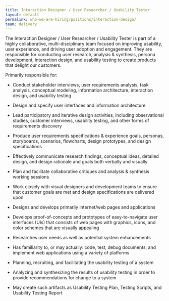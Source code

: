 ```yaml
---
title: Interaction Designer / User Researcher / Usability Tester
layout: default
permalink: who-we-are-hiring/positions/interaction-design/
team: delivery
---
```


The Interaction Designer / User Researcher / Usability Tester is part of
a highly collaborative, multi-disciplinary team focused on improving
usability, user experience, and driving user adoption and engagement.
They are responsible for conducting user research, analysis & synthesis,
persona development, interaction design, and usability testing to create
products that delight our customers.

Primarily responsible for:

-   Conduct stakeholder interviews, user requirements analysis, task
analysis, conceptual modeling, information architecture,
interaction design, and usability testing

-   Design and specify user interfaces and information architecture

-   Lead participatory and iterative design activities, including
observational studies, customer interviews, usability testing, and
other forms of requirements discovery

-   Produce user requirements specifications & experience goals,
personas, storyboards, scenarios, flowcharts, design prototypes,
and design specifications

-   Effectively communicate research findings, conceptual ideas,
detailed design, and design rationale and goals both verbally and
visually

-   Plan and facilitate collaborative critiques and analysis & synthesis
working sessions

-   Work closely with visual designers and development teams to ensure
that customer goals are met and design specifications are
delivered upon

-   Designs and develops primarily internet/web pages and applications

-   Develops proof-of-concepts and prototypes of easy-to-navigate user
interfaces (UIs) that consists of web pages with graphics, icons,
and color schemes that are visually appealing

-   Researches user needs as well as potential system enhancements

-   Has familiarity to, or may actually: code, test, debug documents,
and implement web applications using a variety of platforms

-   Planning, recruiting, and facilitating the usability testing of a
system

-   Analyzing and synthesizing the results of usability testing in order
to provide recommendations for change to a system

-   May create such artifacts as Usability Testing Plan, Testing
Scripts, and Usability Testing Report